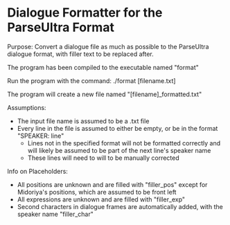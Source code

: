 # Dialogue Formatter for the ParseUltra Format

Purpose: Convert a dialogue file as much as possible to the ParseUltra dialogue format, with filler text to be replaced after.

The program has been compiled to the executable named "format"

Run the program with the command: ./format [filename.txt]

The program will create a new file named "[filename]_formatted.txt"

Assumptions:
* The input file name is assumed to be a .txt file
* Every line in the file is assumed to either be empty, or be in the format "SPEAKER: line"
    * Lines not in the specified format will not be formatted correctly and will likely be assumed to be part of the next line's speaker name
    * These lines will need to will to be manually corrected

Info on Placeholders:
* All positions are unknown and are filled with "filler_pos" except for Midoriya's positions, which are assumed to be front left
* All expressions are unknown and are filled with "filler_exp"
* Second characters in dialogue frames are automatically added, with the speaker name "filler_char"
